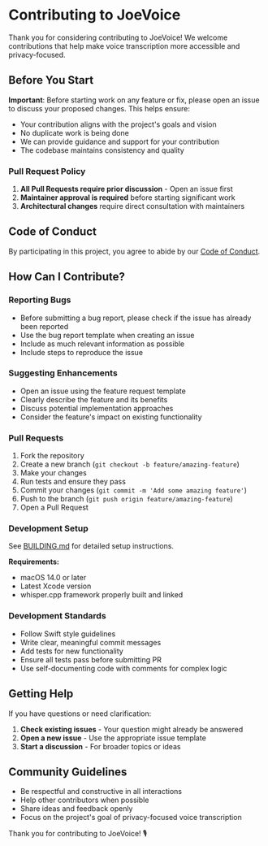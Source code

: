 # Contributing to JoeVoice

Thank you for considering contributing to JoeVoice! We welcome contributions that help make voice transcription more accessible and privacy-focused.

## Before You Start

**Important**: Before starting work on any feature or fix, please open an issue to discuss your proposed changes. This helps ensure:

- Your contribution aligns with the project's goals and vision
- No duplicate work is being done
- We can provide guidance and support for your contribution
- The codebase maintains consistency and quality

### Pull Request Policy

1. **All Pull Requests require prior discussion** - Open an issue first
2. **Maintainer approval is required** before starting significant work
3. **Architectural changes** require direct consultation with maintainers

## Code of Conduct

By participating in this project, you agree to abide by our [Code of Conduct](CODE_OF_CONDUCT.md).

## How Can I Contribute?

### Reporting Bugs

- Before submitting a bug report, please check if the issue has already been reported
- Use the bug report template when creating an issue
- Include as much relevant information as possible
- Include steps to reproduce the issue

### Suggesting Enhancements

- Open an issue using the feature request template
- Clearly describe the feature and its benefits
- Discuss potential implementation approaches
- Consider the feature's impact on existing functionality

### Pull Requests

1. Fork the repository
2. Create a new branch (`git checkout -b feature/amazing-feature`)
3. Make your changes
4. Run tests and ensure they pass
5. Commit your changes (`git commit -m 'Add some amazing feature'`)
6. Push to the branch (`git push origin feature/amazing-feature`)
7. Open a Pull Request

### Development Setup

See [BUILDING.md](BUILDING.md) for detailed setup instructions.

**Requirements:**
- macOS 14.0 or later
- Latest Xcode version
- whisper.cpp framework properly built and linked

### Development Standards

- Follow Swift style guidelines
- Write clear, meaningful commit messages
- Add tests for new functionality
- Ensure all tests pass before submitting PR
- Use self-documenting code with comments for complex logic

## Getting Help

If you have questions or need clarification:

1. **Check existing issues** - Your question might already be answered
2. **Open a new issue** - Use the appropriate issue template
3. **Start a discussion** - For broader topics or ideas

## Community Guidelines

- Be respectful and constructive in all interactions
- Help other contributors when possible
- Share ideas and feedback openly
- Focus on the project's goal of privacy-focused voice transcription

Thank you for contributing to JoeVoice! 🎙️ 